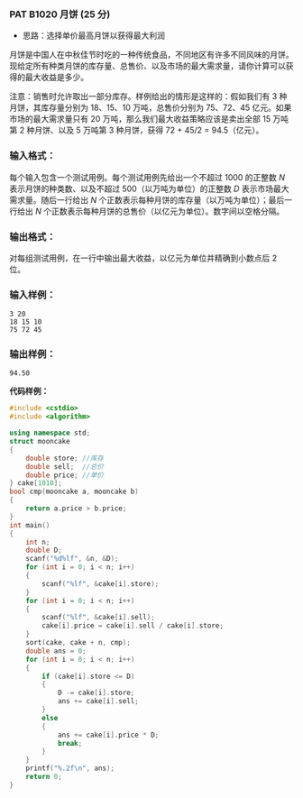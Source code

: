 ### PAT B1020 月饼 (25 分)

- 思路：选择单价最高月饼以获得最大利润

月饼是中国人在中秋佳节时吃的一种传统食品，不同地区有许多不同风味的月饼。现给定所有种类月饼的库存量、总售价、以及市场的最大需求量，请你计算可以获得的最大收益是多少。

注意：销售时允许取出一部分库存。样例给出的情形是这样的：假如我们有 3 种月饼，其库存量分别为 18、15、10 万吨，总售价分别为 75、72、45 亿元。如果市场的最大需求量只有 20 万吨，那么我们最大收益策略应该是卖出全部 15 万吨第 2 种月饼、以及 5 万吨第 3 种月饼，获得 72 + 45/2 = 94.5（亿元）。

### 输入格式：

每个输入包含一个测试用例。每个测试用例先给出一个不超过 1000 的正整数 *N* 表示月饼的种类数、以及不超过 500（以万吨为单位）的正整数 *D* 表示市场最大需求量。随后一行给出 *N* 个正数表示每种月饼的库存量（以万吨为单位）；最后一行给出 *N* 个正数表示每种月饼的总售价（以亿元为单位）。数字间以空格分隔。

### 输出格式：

对每组测试用例，在一行中输出最大收益，以亿元为单位并精确到小数点后 2 位。

### 输入样例：

```in
3 20
18 15 10
75 72 45
```

### 输出样例：

```out
94.50
```

**代码样例：**

```c++
#include <cstdio>
#include <algorithm>

using namespace std;
struct mooncake
{
    double store; //库存
    double sell;  //总价
    double price; //单价
} cake[1010];
bool cmp(mooncake a, mooncake b)
{
    return a.price > b.price;
}
int main()
{
    int n;
    double D;
    scanf("%d%lf", &n, &D);
    for (int i = 0; i < n; i++)
    {
        scanf("%lf", &cake[i].store);
    }
    for (int i = 0; i < n; i++)
    {
        scanf("%lf", &cake[i].sell);
        cake[i].price = cake[i].sell / cake[i].store;
    }
    sort(cake, cake + n, cmp);
    double ans = 0;
    for (int i = 0; i < n; i++)
    {
        if (cake[i].store <= D)
        {
            D -= cake[i].store;
            ans += cake[i].sell;
        }
        else
        {
            ans += cake[i].price * D;
            break;
        }
    }
    printf("%.2f\n", ans);
    return 0;
}
```

